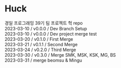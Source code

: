 # Huck       
       
경일 프로그래밍 39기 팀 프로젝트 헉 repo                      
2023-03-10 / v0.0.0 / Dev Branch Setup     
2023-03-10 / v0.0.0 / Dev project merge test      
2023-03-20 / v0.1.0 / First Merge       
2023-03-21 / v0.1.1 / Second Merge        
2023-03-24 / v0.2.0 / Third Merge       
2023-03-30 / v0.3.0 / Merge SMK, MSK, KSK, MG, BS    
2023-03-31 / merge beomsu & Mingu  